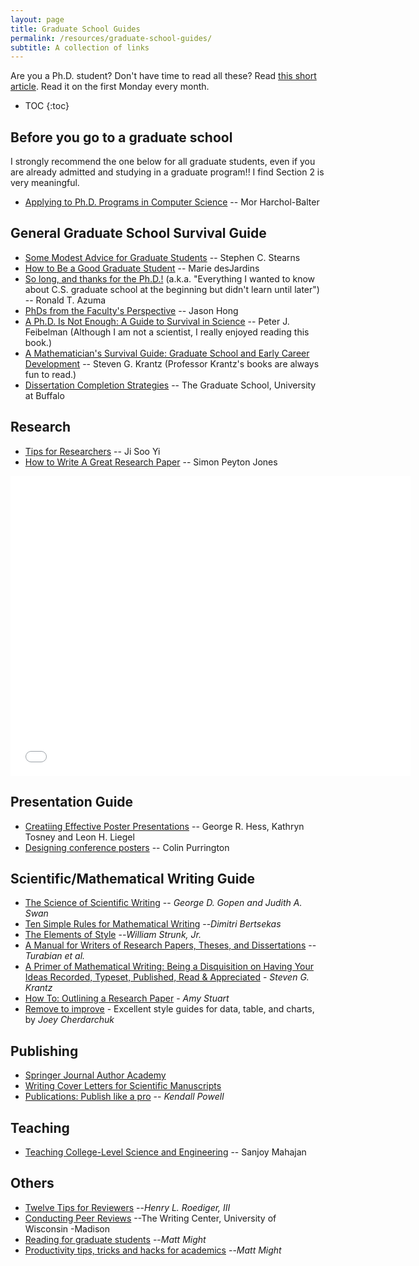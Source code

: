 ```yaml
---
layout: page
title: Graduate School Guides
permalink: /resources/graduate-school-guides/
subtitle: A collection of links
---
```


Are you a Ph.D. student? Don't have time to read all these? Read [this short article](http://cacm.acm.org/blogs/blog-cacm/157012-phds-from-the-facultys-perspective/fulltext). Read it on the first Monday every month.

* TOC
{:toc}

## Before you go to a graduate school

I strongly recommend the one below for all graduate students, even if you are already admitted and studying in a graduate program!! I find Section 2 is very meaningful.

- <a title="" href="http://www.cs.cmu.edu/~harchol/gradschooltalk.pdf" rel="nofollow">Applying to Ph.D. Programs in Computer Science</a> -- Mor Harchol-Balter


## General Graduate School Survival Guide

- <a href="http://stearnslab.yale.edu/some-modest-advice-graduate-students" rel="nofollow">Some Modest Advice for Graduate Students</a> -- Stephen C. Stearns
- <a title="" href="http://www.cs.indiana.edu/how.2b/how.2b.html" rel="nofollow">How to Be a Good Graduate Student</a> -- Marie desJardins
- <a title="" href="http://www.cs.unc.edu/~azuma/hitch4.html" rel="nofollow">So long, and thanks for the Ph.D.!</a> (a.k.a. "Everything I wanted to know about C.S. graduate school at the beginning but didn't learn until later") -- Ronald T. Azuma
- <a href="http://cacm.acm.org/blogs/blog-cacm/157012-phds-from-the-facultys-perspective/fulltext" target="_blank">PhDs from the Faculty's Perspective</a> -- Jason Hong
- <a title="" href="http://www.amazon.com/PhD-Not-Enough-Survival-Science/dp/0465022227" rel="nofollow">A Ph.D. Is Not Enough: A Guide to Survival in Science</a> -- Peter J. Feibelman (Although I am not a scientist, I really enjoyed reading this book.)
- <a title="" href="http://www.amazon.com/Mathematicians-Survival-Guide-Graduate-Development/dp/082183455X/" rel="nofollow">A Mathematician's Survival Guide: Graduate School and Early Career Development</a> -- Steven G. Krantz (Professor Krantz's books are always fun to read.)
- <a href="http://grad.buffalo.edu/Current_Students/mentoring-strategies.html" target="_blank">Dissertation Completion Strategies</a> -- The Graduate School, University at Buffalo

## Research


- <a href="http://www.slideshare.net/yijisoo/ie697-research-v006" target="_blank">Tips for Researchers</a> -- Ji Soo Yi
- <a href="http://research.microsoft.com/en-us/um/people/simonpj/papers/giving-a-talk/writing-a-paper-slides.pdf" target="_blank">How to Write A Great Research Paper</a> -- Simon Peyton Jones

<iframe src="//www.youtube-nocookie.com/embed/g3dkRsTqdDA?rel=0" width="640" height="480" frameborder="0" allowfullscreen="allowfullscreen"></iframe>

## Presentation Guide

- <a title="" href="http://www.ncsu.edu/project/posters/NewSite/" rel="nofollow">Creatiing Effective Poster Presentations</a> -- George R. Hess, Kathryn Tosney and Leon H. Liegel
- <a title="" href="http://colinpurrington.com/tips/academic/posterdesign" rel="nofollow">Designing conference posters</a> -- Colin Purrington


## Scientific/Mathematical Writing Guide

- <a title="" href="http://www.docstyles.com/library/ascience.pdf" rel="nofollow">The Science of Scientific Writing</a> -- <em>George D. Gopen and Judith A. Swan</em>
- <a href="http://web.mit.edu/dimitrib/www/Ten_Rules.pdf" target="_blank">Ten Simple Rules for Mathematical Writing</a> --<em>Dimitri Bertsekas</em>
- <a href="http://www.bartleby.com/141/">The Elements of Style</a> --<em>William Strunk, Jr.</em>
- <a href="http://www.amazon.com/Manual-Writers-Research-Dissertations-Edition/dp/0226816389/" target="_blank">A Manual for Writers of Research Papers, Theses, and Dissertations</a> -- <em>Turabian et al.</em>
- <a title="" href="http://www.amazon.com/Primer-Mathematical-Writing-Disquisition-Appreciated/dp/0821806351/" rel="nofollow">A Primer of Mathematical Writing: Being a Disquisition on Having Your Ideas Recorded, Typeset, Published, Read &amp; Appreciated</a> - <em>Steven G. Krantz</em>
- <a href="http://www.eng.usf.edu/~cunning/CGN6933-drinkingwater/CGN6933-drinkingwater-project/HowToOutline.pdf" target="_blank">How To: Outlining a Research Paper</a> - <em>Amy Stuart</em>
- [Remove to improve](https://speakerdeck.com/cherdarchuk) - Excellent style guides for data, table, and charts, by *Joey Cherdarchuk*

## Publishing

- <a href="http://www.springer.com/authors/journal+authors/journal+authors+academy?SGWID=0-1726414-12-837827-0">Springer Journal Author Academy</a>
- <a href="http://www.biosciencewriters.com/Writing-Cover-Letters-for-Scientific-Manuscripts.aspx">Writing Cover Letters for Scientific Manuscripts</a>
- <a title="" href="http://www.nature.com/naturejobs/2010/101014/full/nj7317-873a.html" rel="nofollow">Publications: Publish like a pro</a> -- <em>Kendall Powell</em>

## Teaching

- <a title="" href="http://ocw.mit.edu/courses/chemistry/5-95j-teaching-college-level-science-and-engineering-spring-2009/video-discussions/" rel="nofollow">Teaching College-Level Science and Engineering</a> -- Sanjoy Mahajan


## Others

- <a href="http://www.psychologicalscience.org/index.php/publications/observer/2007/april-07/twelve-tips-for-reviewers.html" rel="nofollow">Twelve Tips for Reviewers</a> --<em>Henry L. Roediger, III</em>
- <a href="http://writing.wisc.edu/Handbook/PeerReviews.html" target="_blank">Conducting Peer Reviews</a> --The Writing Center, University of Wisconsin -Madison
- <a title="" href="http://matt.might.net/articles/books-papers-materials-for-graduate-students/" rel="nofollow">Reading for graduate students</a> --<em>Matt Might</em>
- <a title="" href="http://matt.might.net/articles/productivity-tips-hints-hacks-tricks-for-grad-students-academics" rel="nofollow">Productivity tips, tricks and hacks for academics</a> --<em>Matt Might</em>
